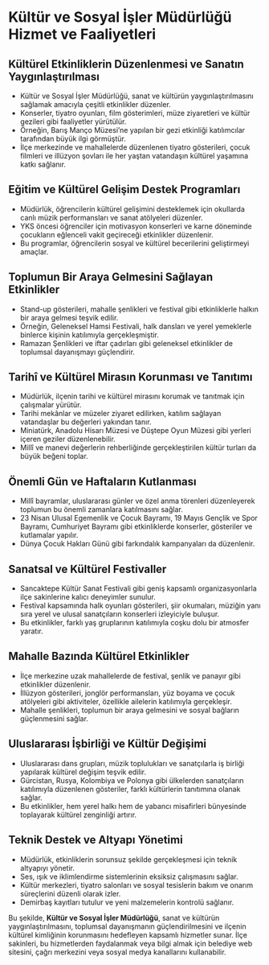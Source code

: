 # Kültür ve Sosyal İşler Müdürlüğü Hizmet ve Faaliyetleri

## Kültürel Etkinliklerin Düzenlenmesi ve Sanatın Yaygınlaştırılması
- Kültür ve Sosyal İşler Müdürlüğü, sanat ve kültürün yaygınlaştırılmasını sağlamak amacıyla çeşitli etkinlikler düzenler.
- Konserler, tiyatro oyunları, film gösterimleri, müze ziyaretleri ve kültür gezileri gibi faaliyetler yürütülür.
- Örneğin, Barış Manço Müzesi’ne yapılan bir gezi etkinliği katılımcılar tarafından büyük ilgi görmüştür.
- İlçe merkezinde ve mahallelerde düzenlenen tiyatro gösterileri, çocuk filmleri ve illüzyon şovları ile her yaştan vatandaşın kültürel yaşamına katkı sağlanır.

## Eğitim ve Kültürel Gelişim Destek Programları
- Müdürlük, öğrencilerin kültürel gelişimini desteklemek için okullarda canlı müzik performansları ve sanat atölyeleri düzenler.
- YKS öncesi öğrenciler için motivasyon konserleri ve karne döneminde çocukların eğlenceli vakit geçireceği etkinlikler düzenlenir.
- Bu programlar, öğrencilerin sosyal ve kültürel becerilerini geliştirmeyi amaçlar.

## Toplumun Bir Araya Gelmesini Sağlayan Etkinlikler
- Stand-up gösterileri, mahalle şenlikleri ve festival gibi etkinliklerle halkın bir araya gelmesi teşvik edilir.
- Örneğin, Geleneksel Hamsi Festivali, halk dansları ve yerel yemeklerle binlerce kişinin katılımıyla gerçekleşmiştir.
- Ramazan Şenlikleri ve iftar çadırları gibi geleneksel etkinlikler de toplumsal dayanışmayı güçlendirir.

## Tarihî ve Kültürel Mirasın Korunması ve Tanıtımı
- Müdürlük, ilçenin tarihi ve kültürel mirasını korumak ve tanıtmak için çalışmalar yürütür.
- Tarihi mekânlar ve müzeler ziyaret edilirken, katılım sağlayan vatandaşlar bu değerleri yakından tanır.
- Miniatürk, Anadolu Hisarı Müzesi ve Düştepe Oyun Müzesi gibi yerleri içeren geziler düzenlenebilir.
- Millî ve manevi değerlerin rehberliğinde gerçekleştirilen kültür turları da büyük beğeni toplar.

## Önemli Gün ve Haftaların Kutlanması
- Millî bayramlar, uluslararası günler ve özel anma törenleri düzenleyerek toplumun bu önemli zamanlara katılmasını sağlar.
- 23 Nisan Ulusal Egemenlik ve Çocuk Bayramı, 19 Mayıs Gençlik ve Spor Bayramı, Cumhuriyet Bayramı gibi etkinliklerde konserler, gösteriler ve kutlamalar yapılır.
- Dünya Çocuk Hakları Günü gibi farkındalık kampanyaları da düzenlenir.

## Sanatsal ve Kültürel Festivaller
- Sancaktepe Kültür Sanat Festivali gibi geniş kapsamlı organizasyonlarla ilçe sakinlerine kalıcı deneyimler sunulur.
- Festival kapsamında halk oyunları gösterileri, şiir okumaları, müziğin yanı sıra yerel ve ulusal sanatçıların konserleri izleyiciyle buluşur.
- Bu etkinlikler, farklı yaş gruplarının katılımıyla coşku dolu bir atmosfer yaratır.

## Mahalle Bazında Kültürel Etkinlikler
- İlçe merkezine uzak mahallelerde de festival, şenlik ve panayır gibi etkinlikler düzenlenir.
- İllüzyon gösterileri, jonglör performansları, yüz boyama ve çocuk atölyeleri gibi aktiviteler, özellikle ailelerin katılımıyla gerçekleşir.
- Mahalle şenlikleri, toplumun bir araya gelmesini ve sosyal bağların güçlenmesini sağlar.

## Uluslararası İşbirliği ve Kültür Değişimi
- Uluslararası dans grupları, müzik toplulukları ve sanatçılarla iş birliği yapılarak kültürel değişim teşvik edilir.
- Gürcistan, Rusya, Kolombiya ve Polonya gibi ülkelerden sanatçıların katılımıyla düzenlenen gösteriler, farklı kültürlerin tanıtımına olanak sağlar.
- Bu etkinlikler, hem yerel halkı hem de yabancı misafirleri bünyesinde toplayarak kültürel zenginliği artırır.

## Teknik Destek ve Altyapı Yönetimi
- Müdürlük, etkinliklerin sorunsuz şekilde gerçekleşmesi için teknik altyapıyı yönetir.
- Ses, ışık ve iklimlendirme sistemlerinin eksiksiz çalışmasını sağlar.
- Kültür merkezleri, tiyatro salonları ve sosyal tesislerin bakım ve onarım süreçlerini düzenli olarak izler.
- Demirbaş kayıtları tutulur ve yeni malzemelerin kontrolü sağlanır.

Bu şekilde, **Kültür ve Sosyal İşler Müdürlüğü**, sanat ve kültürün yaygınlaştırılmasını, toplumsal dayanışmanın güçlendirilmesini ve ilçenin kültürel kimliğinin korunmasını hedefleyen kapsamlı hizmetler sunar. İlçe sakinleri, bu hizmetlerden faydalanmak veya bilgi almak için belediye web sitesini, çağrı merkezini veya sosyal medya kanallarını kullanabilir.

